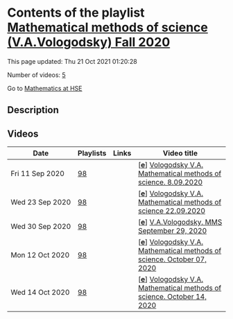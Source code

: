 # Contents of the playlist [Mathematical methods of science (V.A.Vologodsky) Fall 2020](https://www.youtube.com/playlist?list=PLq3E5oubNNoBobEFULHHwaetL3jRkSLaA)

This page updated: Thu 21 Oct 2021 01:20:28

Number of videos: [5](#videos)

Go to [Mathematics at HSE](../README.md)

## Description



## Videos

|Date|Playlists|Links|Video title|
|---|---|---|---|
| Fri&nbsp;11&nbsp;Sep&nbsp;2020 | [98](../playlists/98 "Mathematical methods of science (V.A.Vologodsky) Fall 2020") |  | [[**e**](https://studio.youtube.com/video/WuDdtpajvc0/edit "Edit")] [Vologodsky V.A. Mathematical methods of science. 8.09.2020](https://www.youtube.com/watch?v=WuDdtpajvc0&list=PLq3E5oubNNoBobEFULHHwaetL3jRkSLaA "Lecture 1.&#013;Курс магистерской программы &#34;Математика&#34;") |
| Wed&nbsp;23&nbsp;Sep&nbsp;2020 | [98](../playlists/98 "Mathematical methods of science (V.A.Vologodsky) Fall 2020") |  | [[**e**](https://studio.youtube.com/video/QGpvYEjkWj4/edit "Edit")] [Vologodsky V.A. Mathematical methods of science  22.09.2020](https://www.youtube.com/watch?v=QGpvYEjkWj4&list=PLq3E5oubNNoBobEFULHHwaetL3jRkSLaA "Lecture 3") |
| Wed&nbsp;30&nbsp;Sep&nbsp;2020 | [98](../playlists/98 "Mathematical methods of science (V.A.Vologodsky) Fall 2020") |  | [[**e**](https://studio.youtube.com/video/ivrwPcOGUh8/edit "Edit")] [V.A.Vologodsky. MMS  September 29, 2020](https://www.youtube.com/watch?v=ivrwPcOGUh8&list=PLq3E5oubNNoBobEFULHHwaetL3jRkSLaA "Lecture 4") |
| Mon&nbsp;12&nbsp;Oct&nbsp;2020 | [98](../playlists/98 "Mathematical methods of science (V.A.Vologodsky) Fall 2020") |  | [[**e**](https://studio.youtube.com/video/AiRdQeF3dJs/edit "Edit")] [Vologodsky V.A. Mathematical methods of science.  October 07, 2020](https://www.youtube.com/watch?v=AiRdQeF3dJs&list=PLq3E5oubNNoBobEFULHHwaetL3jRkSLaA "Lecture October 7") |
| Wed&nbsp;14&nbsp;Oct&nbsp;2020 | [98](../playlists/98 "Mathematical methods of science (V.A.Vologodsky) Fall 2020") |  | [[**e**](https://studio.youtube.com/video/DoJzozXHmR8/edit "Edit")] [Vologodsky V.A. Mathematical methods of science. October 14, 2020](https://www.youtube.com/watch?v=DoJzozXHmR8&list=PLq3E5oubNNoBobEFULHHwaetL3jRkSLaA "Lecture 5") |
